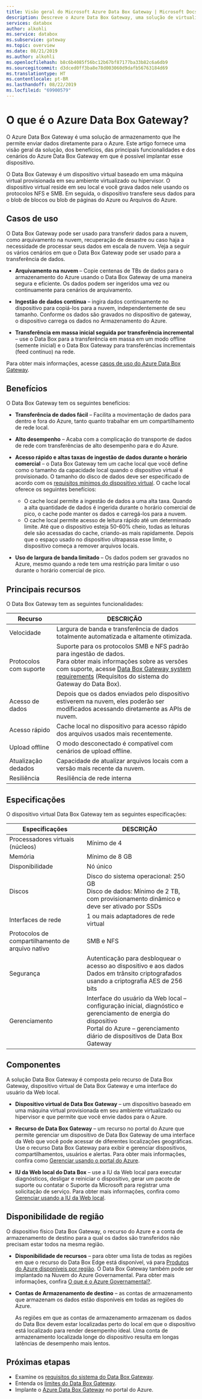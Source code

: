 ```yaml
---
title: Visão geral do Microsoft Azure Data Box Gateway | Microsoft Docs
description: Descreve o Azure Data Box Gateway, uma solução de virtualização que permite transferir dados para o Azure
services: databox
author: alkohli
ms.service: databox
ms.subservice: gateway
ms.topic: overview
ms.date: 08/21/2019
ms.author: alkohli
ms.openlocfilehash: b8c6b4085f56bc12b67bf87177ba33b82c6a6db9
ms.sourcegitcommit: d3dced0ff3ba8e78d003060d9dafb56763184d69
ms.translationtype: HT
ms.contentlocale: pt-BR
ms.lasthandoff: 08/22/2019
ms.locfileid: "69900579"
---
```

# <a name="what-is-azure-data-box-gateway"></a>O que é o Azure Data Box Gateway?

O Azure Data Box Gateway é uma solução de armazenamento que lhe permite enviar dados diretamente para o Azure. Este artigo fornece uma visão geral da solução, dos benefícios, das principais funcionalidades e dos cenários do Azure Data Box Gateway em que é possível implantar esse dispositivo.

O Data Box Gateway é um dispositivo virtual baseado em uma máquina virtual provisionada em seu ambiente virtualizado ou hipervisor. O dispositivo virtual reside em seu local e você grava dados nele usando os protocolos NFS e SMB. Em seguida, o dispositivo transfere seus dados para o blob de blocos ou blob de páginas do Azure ou Arquivos do Azure.

## <a name="use-cases"></a>Casos de uso

O Data Box Gateway pode ser usado para transferir dados para a nuvem, como arquivamento na nuvem, recuperação de desastre ou caso haja a necessidade de processar seus dados em escala de nuvem. Veja a seguir os vários cenários em que o Data Box Gateway pode ser usado para a transferência de dados.

- **Arquivamento na nuvem** – Copie centenas de TBs de dados para o armazenamento do Azure usando o Data Box Gateway de uma maneira segura e eficiente. Os dados podem ser ingeridos uma vez ou continuamente para cenários de arquivamento.

- **Ingestão de dados contínua** – ingira dados continuamente no dispositivo para copiá-los para a nuvem, independentemente de seu tamanho. Conforme os dados são gravados no dispositivo de gateway, o dispositivo carrega os dados no Armazenamento do Azure.  

- **Transferência em massa inicial seguida por transferência incremental** – use o Data Box para a transferência em massa em um modo offline (semente inicial) e o Data Box Gateway para transferências incrementais (feed contínuo) na rede.

Para obter mais informações, acesse [casos de uso do Azure Data Box Gateway](data-box-gateway-use-cases.md).

## <a name="benefits"></a>Benefícios

O Data Box Gateway tem os seguintes benefícios:

- **Transferência de dados fácil** – Facilita a movimentação de dados para dentro e fora do Azure, tanto quanto trabalhar em um compartilhamento de rede local.  
- **Alto desempenho** – Acaba com a complicação do transporte de dados de rede com transferências de alto desempenho para e do Azure.
- **Acesso rápido e altas taxas de ingestão de dados durante o horário comercial** – o Data Box Gateway tem um cache local que você define como o tamanho da capacidade local quando o dispositivo virtual é provisionado. O tamanho do disco de dados deve ser especificado de acordo com os [requisitos mínimos do dispositivo virtual](data-box-gateway-system-requirements.md#specifications-for-the-virtual-device). O cache local oferece os seguintes benefícios:
    - O cache local permite a ingestão de dados a uma alta taxa. Quando a alta quantidade de dados é ingerida durante o horário comercial de pico, o cache pode manter os dados e carregá-los para a nuvem.
    - O cache local permite acesso de leitura rápido até um determinado limite. Até que o dispositivo esteja 50-60% cheio, todas as leituras dele são acessadas do cache, criando-as mais rapidamente. Depois que o espaço usado no dispositivo ultrapassa esse limite, o dispositivo começa a remover arquivos locais.
 
- **Uso de largura de banda limitado** – Os dados podem ser gravados no Azure, mesmo quando a rede tem uma restrição para limitar o uso durante o horário comercial de pico.  

## <a name="key-capabilities"></a>Principais recursos

O Data Box Gateway tem as seguintes funcionalidades:

|Recurso |DESCRIÇÃO  |
|---------|---------|
|Velocidade     | Largura de banda e transferência de dados totalmente automatizada e altamente otimizada.|
|Protocolos com suporte     | Suporte para os protocolos SMB e NFS padrão para ingestão de dados. <br> Para obter mais informações sobre as versões com suporte, acesse [Data Box Gateway system requirements](data-box-gateway-system-requirements.md) (Requisitos do sistema do Gateway do Data Box).|
|Acesso de dados     | Depois que os dados enviados pelo dispositivo estiverem na nuvem, eles poderão ser modificados acessando diretamente as APIs de nuvem.|
|Acesso rápido     | Cache local no dispositivo para acesso rápido dos arquivos usados mais recentemente.|
|Upload offline     | O modo desconectado é compatível com cenários de upload offline.|
|Atualização dedados     | Capacidade de atualizar arquivos locais com a versão mais recente da nuvem.|
|Resiliência     | Resiliência de rede interna        |


## <a name="specifications"></a>Especificações

O dispositivo virtual Data Box Gateway tem as seguintes especificações:

| Especificações                                          | DESCRIÇÃO              |
|---------------------------------------------------------|--------------------------|
| Processadores virtuais (núcleos)   | Mínimo de 4 |
| Memória  |Mínimo de 8 GB|
| Disponibilidade|Nó único|
| Discos|Disco do sistema operacional: 250 GB <br> Disco de dados: Mínimo de 2 TB, com provisionamento dinâmico e deve ser ativado por SSDs|
| Interfaces de rede |1 ou mais adaptadores de rede virtual|
| Protocolos de compartilhamento de arquivo nativo|SMB e NFS  |
| Segurança|Autenticação para desbloquear o acesso ao dispositivo e aos dados <br> Dados em trânsito criptografados usando a criptografia AES de 256 bits|
| Gerenciamento|Interface do usuário da Web local – configuração inicial, diagnóstico e gerenciamento de energia do dispositivo <br> Portal do Azure – gerenciamento diário de dispositivos de Data Box Gateway       |

## <a name="components"></a>Componentes

A solução Data Box Gateway é composta pelo recurso de Data Box Gateway, dispositivo virtual de Data Box Gateway e uma interface do usuário da Web local.

- **Dispositivo virtual de Data Box Gateway** – um dispositivo baseado em uma máquina virtual provisionada em seu ambiente virtualizado ou hipervisor e que permite que você envie dados para o Azure.
    
- **Recurso de Data Box Gateway** – um recurso no portal do Azure que permite gerenciar um dispositivo de Data Box Gateway de uma interface da Web que você pode acessar de diferentes localizações geográficas. Use o recurso Data Box Gateway para exibir e gerenciar dispositivos, compartilhamentos, usuários e alertas. Para obter mais informações, confira como [Gerenciar usando o portal do Azure](data-box-gateway-manage-shares.md).

- **IU da Web local do Data Box** – use a IU da Web local para executar diagnósticos, desligar e reiniciar o dispositivo, gerar um pacote de suporte ou contatar o Suporte da Microsoft para registrar uma solicitação de serviço. Para obter mais informações, confira como [Gerenciar usando a IU da Web local](data-box-gateway-manage-access-power-connectivity-mode.md).

## <a name="region-availability"></a>Disponibilidade de região

O dispositivo físico Data Box Gateway, o recurso do Azure e a conta de armazenamento de destino para a qual os dados são transferidos não precisam estar todos na mesma região.

- **Disponibilidade de recursos** – para obter uma lista de todas as regiões em que o recurso do Data Box Edge está disponível, vá para [Produtos do Azure disponíveis por região](https://azure.microsoft.com/global-infrastructure/services/?regions=all&products=databox). O Data Box Gateway também pode ser implantado na Nuvem do Azure Governamental. Para obter mais informações, confira [O que é o Azure Governamental?](https://docs.microsoft.com/azure/azure-government/documentation-government-welcome).

- **Contas de Armazenamento de destino** – as contas de armazenamento que armazenam os dados estão disponíveis em todas as regiões do Azure.

    As regiões em que as contas de armazenamento armazenam os dados do Data Box devem estar localizadas perto do local em que o dispositivo está localizado para render desempenho ideal. Uma conta de armazenamento localizada longe do dispositivo resulta em longas latências de desempenho mais lentos.


## <a name="next-steps"></a>Próximas etapas

- Examine os [requisitos do sistema do Data Box Gateway](data-box-gateway-system-requirements.md).
- Entenda os [limites do Data Box Gateway](data-box-gateway-limits.md).
- Implante o [Azure Data Box Gateway](data-box-gateway-deploy-prep.md) no portal do Azure.

